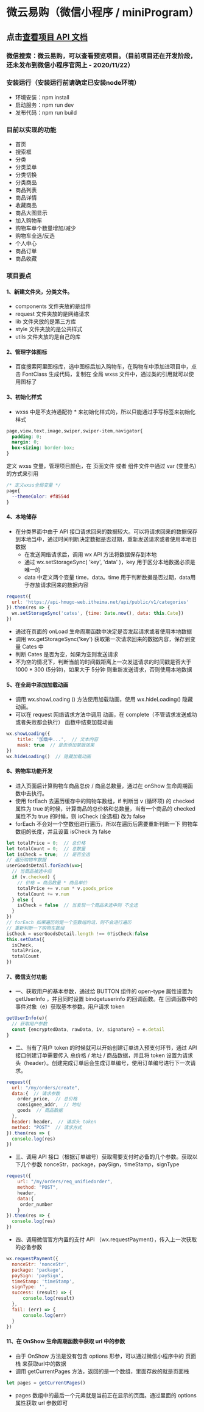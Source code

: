 # 微云易购（微信小程序 / miniProgram） #

## 点击[查看项目 API 文档](https://www.showdoc.com.cn/128719739414963?page_id=2513235043485226) ##
### 微信搜索：微云易购，可以查看预览项目。（目前项目还在开发阶段，还未发布到微信小程序官网上 - 2020/11/22） ###

### 安装运行（安装运行前请确定已安装node环境）
* 环境安装：npm install
* 启动服务：npm run dev
* 发布代码：npm run build

### 目前以实现的功能
* 首页
* 搜索框
* 分类
* 分类菜单
* 分类切换
* 分类商品
* 商品列表
* 商品详情
* 收藏商品
* 商品大图显示
* 加入购物车
* 购物车单个数量增加/减少
* 购物车全选/反选
* 个人中心
* 商品订单
* 商品收藏

### 项目要点
#### 1、新建文件夹，分类文件。
* components 文件夹放的是组件
* request 文件夹放的是网络请求
* lib 文件夹放的是第三方库
* style 文件夹放的是公共样式
* utils 文件夹放的是自己的库

#### 2、管理字体图标
* 百度搜索阿里图标库，选中图标后加入购物车，在购物车中添加进项目中，点击 FontClass 生成代码，复制在 全局 wxss 文件中，通过类的引用就可以使用图标了

#### 3、初始化样式
* wxss 中是不支持通配符 * 来初始化样式的，所以只能通过手写标签来初始化样式
```css
page,view,text,image,swiper,swiper-item,navigator{
  padding: 0;
  margin: 0;
  box-sizing: border-box;
}
```
定义 wxss 变量，管理项目颜色，在 页面文件 或者 组件文件中通过 var (变量名) 的方式来引用
```css
/* 定义wxss全局变量 */
page{
  --themeColor: #f8554d
}
```

#### 4、本地储存
* 在分类界面中由于 API 接口请求回来的数据较大。可以将请求回来的数据保存到本地当中，通过时间判断决定数据是否过期，重新发送请求或者使用本地旧数据
  * 在发送网络请求后，调用 wx API 方法将数据保存到本地
  * 通过 wx.setStorageSync( 'key', 'data' )，key 用于区分本地数据必须是唯一的
  * data 中定义两个变量 time，data。time 用于判断数据是否过期，data用于存放请求回来的数据内容
```js
request({
  url: 'https://api-hmugo-web.itheima.net/api/public/v1/categories'
}).then(res => {
  wx.setStorageSync('cates', {time: Date.now(), data: this.Cate})
})
```
  * 通过在页面的 onLoad 生命周期函数中决定是否发起请求或者使用本地数据
  * 调用 wx.getStorageSync('key') 获取第一次请求回来的数据内容，保存到变量 Cates 中
  * 判断 Cates 是否为空，如果为空则发送请求
  * 不为空的情况下，判断当前的时间戳距离上一次发送请求的时间戳是否大于 1000 * 300 (5分钟)，如果大于 5分钟 则重新发送请求，否则使用本地数据

#### 5、在全局中添加加载动画
* 调用 wx.showLoading () 方法使用加载动画，使用 wx.hideLoading() 隐藏动画。
* 可以在 request 网络请求方法中调用 动画，在 complete（不管请求发送成功或者失败都会执行） 函数中结束加载动画
```js
wx.showLoading({
    title: '加载中...',  // 文本内容
    mask: true  // 是否添加蒙版效果
})
wx.hideLoading()  // 隐藏加载动画
```

#### 6、购物车功能开发
* 进入页面后计算购物车商品总价 / 商品总数量，通过在 onShow 生命周期函数中去执行。
* 使用 forEach 去遍历缓存中的购物车数组，if 判断当 v (循环项) 的 checked 属性为 true 的时候，计算商品的总价格和总数量，当有一个商品的 checked 属性不为 true 的时候，则 isCheck (全选框) 改为 false
* forEach 不会对一个空数组进行遍历，所以在遍历后需要重新判断一下 购物车 数组的长度，并且设置 isCheck 为 false
```js
let totalPrice = 0;  // 总价格
let totalCount = 0;  // 总数量
let isCheck = true;  // 是否全选
// 遍历购物车数据
userGoodsDetail.forEach(v=>{
  // 当商品被选中后
  if (v.checked) {
    // 价格 = 商品数量 * 商品单价
    totalPrice += v.num * v.goods_price
    totalCount += v.num
  } else {
    isCheck = false  // 当发现一个商品未选中则 不全选
  }
})
// forEach 如果遍历的是一个空数组的话，则不会进行遍历
// 重新判断一下购物车数组
isCheck = userGoodsDetail.length !== 0?isCheck:false
this.setData({
  isCheck,
  totalPrice,
  totalCount
})
```

#### 7、微信支付功能
* 一、获取用户的基本参数，通过给 BUTTON 组件的 open-type 属性设置为 getUserInfo ，并且同时设置 bindgetuserinfo 的回调函数。在 回调函数中的 事件对象（e）获取基本参数。用户请求 token
```js
getUserInfo(e){
  // 获取用户参数
  const {encryptedData, rawData, iv, signature} = e.detail
}
```
* 二、当有了用户 token 的时候就可以开始创建订单进入预支付环节，通过 API 接口创建订单需要传入 总价格 / 地址 / 商品数据，并且将 token 设置为请求头（header）。创建完成订单后会生成订单编号，使用订单编号进行下一次请求。
```js
request({
  url: "/my/orders/create",
  data:{  // 请求参数
    order_price,  // 总价格
    consignee_addr,  // 地址
    goods  // 商品数据
  },
  header: header,  // 请求头 token
  method: "POST"  // 请求方式
}).then(res => { 
  console.log(res)
})
```
* 三、调用 API 接口（根据订单编号）获取需要支付时必备的几个参数。获取以下几个参数 nonceStr，package，paySign，timeStamp，signType
```js
request({
	url: "/my/orders/req_unifiedorder",
	method: "POST",
	header,
	data:{
 	 order_number
	}
}).then(res => {
  console.log(res)
})
```
* 四、调用微信官方内置的支付 API （wx.requestPayment），传入上一次获取的必备参数
```js
wx.requestPayment({
  nonceStr: 'nonceStr',
  package: 'package',
  paySign: 'paySign',
  timeStamp: 'timeStamp',
  signType: '',
  success: (result) => {
      console.log(result)
  },
  fail: (err) => {
      console.log(err)
  }
})
```

#### 11、在 OnShow 生命周期函数中获取 url 中的参数
* 由于 OnShow 方法是没有包含 options 形参，可以通过微信小程序中的 页面栈 来获取url中的数据
* 调用 getCurrentPages 方法，返回的是一个数组，里面存放的就是页面栈
```js
let pages = getCurrentPages()
```
* pages 数组中的最后一个元素就是当前正在显示的页面。通过里面的 options 属性获取 url 参数即可